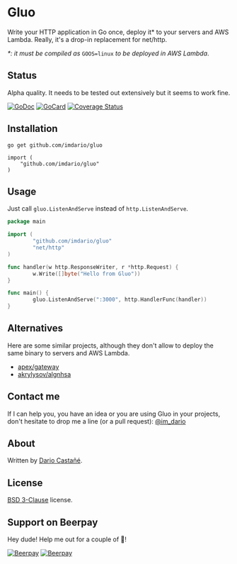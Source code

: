 # Gluo

Write your HTTP application in Go once, deploy it\* to your servers and AWS Lambda. Really, it's a drop-in replacement for net/http.

*\*: it must be compiled as* `GOOS=linux` *to be deployed in AWS Lambda*.

## Status

Alpha quality. It needs to be tested out extensively but it seems to work fine.

[![GoDoc][1]][2]
[![GoCard][3]][4]
[![Coverage Status][5]][6]

[1]: https://godoc.org/github.com/imdario/gluo?status.svg
[2]: https://godoc.org/github.com/imdario/gluo
[3]: https://goreportcard.com/badge/github.com/imdario/gluo
[4]: https://goreportcard.com/report/github.com/imdario/gluo
[5]: https://coveralls.io/repos/github/imdario/gluo/badge.svg?branch=master
[6]: https://coveralls.io/github/imdario/gluo?branch=master

## Installation

    go get github.com/imdario/gluo

    import (
        "github.com/imdario/gluo"
    )

## Usage

Just call `gluo.ListenAndServe` instead of `http.ListenAndServe`.

```go
package main

import (
        "github.com/imdario/gluo"
        "net/http"
)

func handler(w http.ResponseWriter, r *http.Request) {
        w.Write([]byte("Hello from Gluo"))
}

func main() {
        gluo.ListenAndServe(":3000", http.HandlerFunc(handler))
}
```

## Alternatives

Here are some similar projects, although they don't allow to deploy the same binary to servers and AWS Lambda.

- [apex/gateway](https://github.com/apex/gateway)
- [akrylysov/algnhsa](https://github.com/akrylysov/algnhsa)

## Contact me

If I can help you, you have an idea or you are using Gluo in your projects, don't hesitate to drop me a line (or a pull request): [@im_dario](https://twitter.com/im_dario)

## About

Written by [Dario Castañé](https://twitter.com/im_dario).

## License

[BSD 3-Clause](http://opensource.org/licenses/BSD-3-Clause) license.

## Support on Beerpay

Hey dude! Help me out for a couple of :beers:!

[![Beerpay](https://beerpay.io/imdario/gluo/badge.svg?style=beer-square)](https://beerpay.io/imdario/gluo)  [![Beerpay](https://beerpay.io/imdario/gluo/make-wish.svg?style=flat-square)](https://beerpay.io/imdario/gluo?focus=wish)
